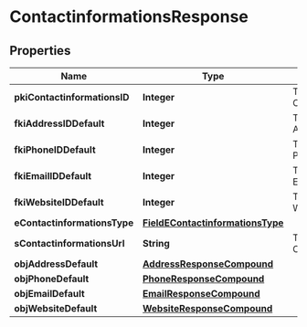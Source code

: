 

# ContactinformationsResponse

## Properties

Name | Type | Description | Notes
------------ | ------------- | ------------- | -------------
**pkiContactinformationsID** | **Integer** | The unique ID of the Contactinformations | 
**fkiAddressIDDefault** | **Integer** | The unique ID of the Address |  [optional]
**fkiPhoneIDDefault** | **Integer** | The unique ID of the Phone. |  [optional]
**fkiEmailIDDefault** | **Integer** | The unique ID of the Email |  [optional]
**fkiWebsiteIDDefault** | **Integer** | The unique ID of the Website Default |  [optional]
**eContactinformationsType** | [**FieldEContactinformationsType**](FieldEContactinformationsType.md) |  | 
**sContactinformationsUrl** | **String** | The url of the Contactinformations |  [optional]
**objAddressDefault** | [**AddressResponseCompound**](AddressResponseCompound.md) |  |  [optional]
**objPhoneDefault** | [**PhoneResponseCompound**](PhoneResponseCompound.md) |  |  [optional]
**objEmailDefault** | [**EmailResponseCompound**](EmailResponseCompound.md) |  |  [optional]
**objWebsiteDefault** | [**WebsiteResponseCompound**](WebsiteResponseCompound.md) |  |  [optional]




